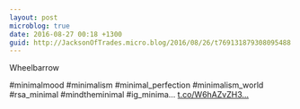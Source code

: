 ```yaml
---
layout: post
microblog: true
date: 2016-08-27 00:18 +1300
guid: http://JacksonOfTrades.micro.blog/2016/08/26/t769131879308095488.html
---
```

Wheelbarrow

#minimalmood #minimalism #minimal_perfection #minimalism_world #rsa_minimal #mindtheminimal #ig_minima… [t.co/W6hAZvZH3...](https://t.co/W6hAZvZH33)

